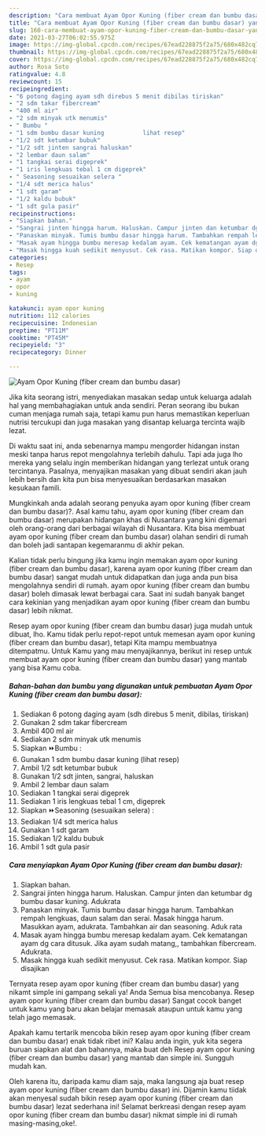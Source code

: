 ```yaml
---
description: "Cara membuat Ayam Opor Kuning (fiber cream dan bumbu dasar) yang enak dan Mudah Dibuat"
title: "Cara membuat Ayam Opor Kuning (fiber cream dan bumbu dasar) yang enak dan Mudah Dibuat"
slug: 160-cara-membuat-ayam-opor-kuning-fiber-cream-dan-bumbu-dasar-yang-enak-dan-mudah-dibuat
date: 2021-03-27T06:02:55.975Z
image: https://img-global.cpcdn.com/recipes/67ead228875f2a75/680x482cq70/ayam-opor-kuning-fiber-cream-dan-bumbu-dasar-foto-resep-utama.jpg
thumbnail: https://img-global.cpcdn.com/recipes/67ead228875f2a75/680x482cq70/ayam-opor-kuning-fiber-cream-dan-bumbu-dasar-foto-resep-utama.jpg
cover: https://img-global.cpcdn.com/recipes/67ead228875f2a75/680x482cq70/ayam-opor-kuning-fiber-cream-dan-bumbu-dasar-foto-resep-utama.jpg
author: Rosa Soto
ratingvalue: 4.8
reviewcount: 15
recipeingredient:
- "6 potong daging ayam sdh direbus 5 menit dibilas tiriskan"
- "2 sdm takar fibercream"
- "400 ml air"
- "2 sdm minyak utk menumis"
- " Bumbu "
- "1 sdm bumbu dasar kuning           lihat resep"
- "1/2 sdt ketumbar bubuk"
- "1/2 sdt jinten sangrai haluskan"
- "2 lembar daun salam"
- "1 tangkai serai digeprek"
- "1 iris lengkuas tebal 1 cm digeprek"
- " Seasoning sesuaikan selera "
- "1/4 sdt merica halus"
- "1 sdt garam"
- "1/2 kaldu bubuk"
- "1 sdt gula pasir"
recipeinstructions:
- "Siapkan bahan."
- "Sangrai jinten hingga harum. Haluskan. Campur jinten dan ketumbar dg bumbu dasar kuning. Adukrata"
- "Panaskan minyak. Tumis bumbu dasar hingga harum. Tambahkan rempah lengkuas, daun salam dan serai. Masak hingga harum. Masukkan ayam, adukrata. Tambahkan air dan seasoning. Aduk rata"
- "Masak ayam hingga bumbu meresap kedalam ayam. Cek kematangan ayam dg cara ditusuk. Jika ayam sudah matang,, tambahkan fibercream. Adukrata."
- "Masak hingga kuah sedikit menyusut. Cek rasa. Matikan kompor. Siap disajikan"
categories:
- Resep
tags:
- ayam
- opor
- kuning

katakunci: ayam opor kuning 
nutrition: 112 calories
recipecuisine: Indonesian
preptime: "PT11M"
cooktime: "PT45M"
recipeyield: "3"
recipecategory: Dinner

---
```



![Ayam Opor Kuning (fiber cream dan bumbu dasar)](https://img-global.cpcdn.com/recipes/67ead228875f2a75/680x482cq70/ayam-opor-kuning-fiber-cream-dan-bumbu-dasar-foto-resep-utama.jpg)

Jika kita seorang istri, menyediakan masakan sedap untuk keluarga adalah hal yang membahagiakan untuk anda sendiri. Peran seorang ibu bukan cuman menjaga rumah saja, tetapi kamu pun harus memastikan keperluan nutrisi tercukupi dan juga masakan yang disantap keluarga tercinta wajib lezat.

Di waktu  saat ini, anda sebenarnya mampu mengorder hidangan instan meski tanpa harus repot mengolahnya terlebih dahulu. Tapi ada juga lho mereka yang selalu ingin memberikan hidangan yang terlezat untuk orang tercintanya. Pasalnya, menyajikan masakan yang dibuat sendiri akan jauh lebih bersih dan kita pun bisa menyesuaikan berdasarkan masakan kesukaan famili. 



Mungkinkah anda adalah seorang penyuka ayam opor kuning (fiber cream dan bumbu dasar)?. Asal kamu tahu, ayam opor kuning (fiber cream dan bumbu dasar) merupakan hidangan khas di Nusantara yang kini digemari oleh orang-orang dari berbagai wilayah di Nusantara. Kita bisa membuat ayam opor kuning (fiber cream dan bumbu dasar) olahan sendiri di rumah dan boleh jadi santapan kegemaranmu di akhir pekan.

Kalian tidak perlu bingung jika kamu ingin memakan ayam opor kuning (fiber cream dan bumbu dasar), karena ayam opor kuning (fiber cream dan bumbu dasar) sangat mudah untuk didapatkan dan juga anda pun bisa mengolahnya sendiri di rumah. ayam opor kuning (fiber cream dan bumbu dasar) boleh dimasak lewat berbagai cara. Saat ini sudah banyak banget cara kekinian yang menjadikan ayam opor kuning (fiber cream dan bumbu dasar) lebih nikmat.

Resep ayam opor kuning (fiber cream dan bumbu dasar) juga mudah untuk dibuat, lho. Kamu tidak perlu repot-repot untuk memesan ayam opor kuning (fiber cream dan bumbu dasar), tetapi Kita mampu membuatnya ditempatmu. Untuk Kamu yang mau menyajikannya, berikut ini resep untuk membuat ayam opor kuning (fiber cream dan bumbu dasar) yang mantab yang bisa Kamu coba.

<!--inarticleads1-->

##### Bahan-bahan dan bumbu yang digunakan untuk pembuatan Ayam Opor Kuning (fiber cream dan bumbu dasar):

1. Sediakan 6 potong daging ayam (sdh direbus 5 menit, dibilas, tiriskan)
1. Gunakan 2 sdm takar fibercream
1. Ambil 400 ml air
1. Sediakan 2 sdm minyak utk menumis
1. Siapkan  ⏩Bumbu :
1. Gunakan 1 sdm bumbu dasar kuning           (lihat resep)
1. Ambil 1/2 sdt ketumbar bubuk
1. Gunakan 1/2 sdt jinten, sangrai, haluskan
1. Ambil 2 lembar daun salam
1. Sediakan 1 tangkai serai digeprek
1. Sediakan 1 iris lengkuas tebal 1 cm, digeprek
1. Siapkan  ⏩Seasoning (sesuaikan selera) :
1. Sediakan 1/4 sdt merica halus
1. Gunakan 1 sdt garam
1. Sediakan 1/2 kaldu bubuk
1. Ambil 1 sdt gula pasir




<!--inarticleads2-->

##### Cara menyiapkan Ayam Opor Kuning (fiber cream dan bumbu dasar):

1. Siapkan bahan.
1. Sangrai jinten hingga harum. Haluskan. Campur jinten dan ketumbar dg bumbu dasar kuning. Adukrata
1. Panaskan minyak. Tumis bumbu dasar hingga harum. Tambahkan rempah lengkuas, daun salam dan serai. Masak hingga harum. Masukkan ayam, adukrata. Tambahkan air dan seasoning. Aduk rata
1. Masak ayam hingga bumbu meresap kedalam ayam. Cek kematangan ayam dg cara ditusuk. Jika ayam sudah matang,, tambahkan fibercream. Adukrata.
1. Masak hingga kuah sedikit menyusut. Cek rasa. Matikan kompor. Siap disajikan




Ternyata resep ayam opor kuning (fiber cream dan bumbu dasar) yang nikamt simple ini gampang sekali ya! Anda Semua bisa mencobanya. Resep ayam opor kuning (fiber cream dan bumbu dasar) Sangat cocok banget untuk kamu yang baru akan belajar memasak ataupun untuk kamu yang telah jago memasak.

Apakah kamu tertarik mencoba bikin resep ayam opor kuning (fiber cream dan bumbu dasar) enak tidak ribet ini? Kalau anda ingin, yuk kita segera buruan siapkan alat dan bahannya, maka buat deh Resep ayam opor kuning (fiber cream dan bumbu dasar) yang mantab dan simple ini. Sungguh mudah kan. 

Oleh karena itu, daripada kamu diam saja, maka langsung aja buat resep ayam opor kuning (fiber cream dan bumbu dasar) ini. Dijamin kamu tiidak akan menyesal sudah bikin resep ayam opor kuning (fiber cream dan bumbu dasar) lezat sederhana ini! Selamat berkreasi dengan resep ayam opor kuning (fiber cream dan bumbu dasar) nikmat simple ini di rumah masing-masing,oke!.

